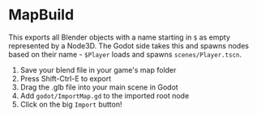 # MapBuild

This exports all Blender objects with a name starting in `$` as empty represented by a Node3D.
The Godot side takes this and spawns nodes based on their name - `$Player` loads and spawns
`scenes/Player.tscn`.

1. Save your blend file in your game's map folder
2. Press Shift-Ctrl-E to export
3. Drag the .glb file into your main scene in Godot
4. Add `godot/ImportMap.gd` to the imported root node
5. Click on the big `Import` button!
